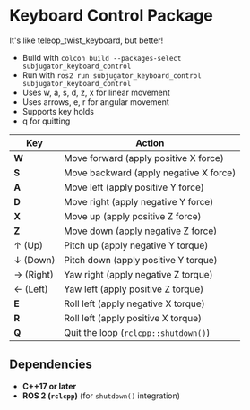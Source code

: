 # Keyboard Control Package

It's like teleop_twist_keyboard, but better!

- Build with ```colcon build --packages-select subjugator_keyboard_control```
- Run with ```ros2 run subjugator_keyboard_control subjugator_keyboard_control```
- Uses w, a, s, d, z, x for linear movement
- Uses arrows, e, r for angular movement
- Supports key holds
- q for quitting

| Key         | Action                                  |
|-------------|-----------------------------------------|
| **W**       | Move forward  (apply positive X force)  |
| **S**       | Move backward (apply negative X force)  |
| **A**       | Move left     (apply positive Y force)  |
| **D**       | Move right    (apply negative Y force)  |
| **X**       | Move up       (apply positive Z force)  |
| **Z**       | Move down     (apply negative Z force)  |
| ↑ (Up)      | Pitch up      (apply negative Y torque) |
| ↓ (Down)    | Pitch down    (apply positive Y torque) |
| → (Right)   | Yaw right     (apply negative Z torque) |
| ← (Left)    | Yaw left      (apply positive Z torque) |
| **E**       | Roll left     (apply negative X torque) |
| **R**       | Roll left     (apply positive X torque) |
| **Q**       | Quit the loop (`rclcpp::shutdown()`)    |

## Dependencies
- **C++17 or later**
- **ROS 2 (`rclcpp`)** (for `shutdown()` integration)
